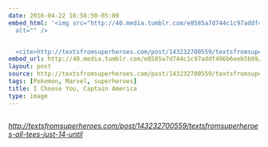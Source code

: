 ```yaml
---
date: 2016-04-22 16:58:50-05:00
embed_html: '<img src="http://40.media.tumblr.com/e8585a7d744c1c97addf496b6eeb5b99/tumblr_o5ug67eMw51rvya9ro5_400.jpg"
  alt="" />


  <cite>http://textsfromsuperheroes.com/post/143232700559/textsfromsuperheroes-all-tees-just-14-until</cite>'
embed_url: http://40.media.tumblr.com/e8585a7d744c1c97addf496b6eeb5b99/tumblr_o5ug67eMw51rvya9ro5_400.jpg
layout: post
source: http://textsfromsuperheroes.com/post/143232700559/textsfromsuperheroes-all-tees-just-14-until
tags: [Pokemon, Marvel, superheroes]
title: I Choose You, Captain America
type: image
---
```

<img src="http://40.media.tumblr.com/e8585a7d744c1c97addf496b6eeb5b99/tumblr_o5ug67eMw51rvya9ro5_400.jpg" alt="" />

<cite>http://textsfromsuperheroes.com/post/143232700559/textsfromsuperheroes-all-tees-just-14-until</cite>

